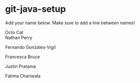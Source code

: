 # git-java-setup

Add your name below. Make sure to add a line between names!

Octo Cat  
Nathan Perry

Fernando Gonzales-Vigil

Francesca Bruce

Justin Pratama

Fatima Chariwala


